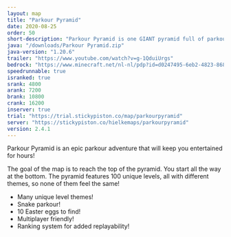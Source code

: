 ```yaml
---
layout: map
title: "Parkour Pyramid"
date: 2020-08-25
order: 50
short-description: "Parkour Pyramid is one GIANT pyramid full of parkour!"
java: "/downloads/Parkour Pyramid.zip"
java-version: "1.20.6"
trailer: "https://www.youtube.com/watch?v=g-1QduiUrgs"
bedrock: "https://www.minecraft.net/nl-nl/pdp?id=d0247495-6eb2-4823-8681-9f15acc5255a"
speedrunnable: true
isranked: true
srank: 4800
arank: 7200
brank: 10800
crank: 16200
inserver: true
trial: "https://trial.stickypiston.co/map/parkourpyramid"
server: "https://stickypiston.co/hielkemaps/parkourpyramid"
version: 2.4.1
---
```


Parkour Pyramid is an epic parkour adventure that will keep you entertained for hours!

The goal of the map is to reach the top of the pyramid. You start all the way at the bottom.
The pyramid features 100 unique levels, all with different themes, so none of them feel the same!

- Many unique level themes!
- Snake parkour!
- 10 Easter eggs to find!
- Multiplayer friendly!
- Ranking system for added replayability!
